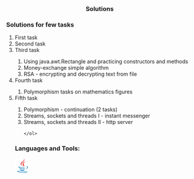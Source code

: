 <h3 align="center">Solutions</h3>

<h3 align="left">Solutions for few tasks </h3>
<p align="left">
</p>
<ol>
  <li>First task</li>
  <li>Second task</li>
  <li>Third task </li>
    <ol>
      <li>Using java.awt.Rectangle and practicing constructors and methods</li>
      <li>Money-exchange simple algorithm</li>
      <li>RSA - encrypting and decrypting text from file
    </ol>
  <li> Fourth task </li>
    <ol>
      <li>Polymorphism tasks on mathematics figures</li>
    </ol>
  <li> Fifth task </li>
    <ol>
      <li>Polymorphism - continuation (2 tasks) </li>
      <li>Streams, sockets and threads I - instant messenger</li>
      <li>Streams, sockets and threads II - http server</li>
      
    </ol>
  </li>
</ol>
<h3 align="left">Languages and Tools:</h3>
<p align="left"> <a href="https://www.java.com" target="_blank" rel="noreferrer"> <img src="https://raw.githubusercontent.com/devicons/devicon/master/icons/java/java-original.svg" alt="java" width="40" height="40"/> </a> </p>
